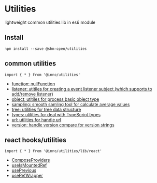 # Utilities

lightweight common utilities lib in es6 module

## Install

`npm install --save @shm-open/utilities`

## common utilities

`import { * } from '@inno/utilities'`

-   [function: nullFunction](src/function.ts)
-   [listener: utitiles for creating a event listener subject (which supports to add/remove listener)](src/listener.ts)
-   [object: utitiles for process basic object type](src/object.ts)
-   [sampling: smooth samling tool for calculate average values](src/sampling.ts)
-   [tree: utilities for tree data structure](src/tree.ts)
-   [types: utilities for deal with TypeScript types](src/types.ts)
-   [url: utilities for handle url](src/url.ts)
-   [version: handle version compare for version strings](src/version.ts)

## react hooks/utilities

`import { * } from '@inno/utilities/lib/react'`

-   [ComposeProviders](src/react/compose.ts)
-   [useIsMountedRef](src/react/mounted.ts)
-   [usePrevious](src/react/previous.ts)
-   [useRefWrapper](src/react/refwrapper.ts)

